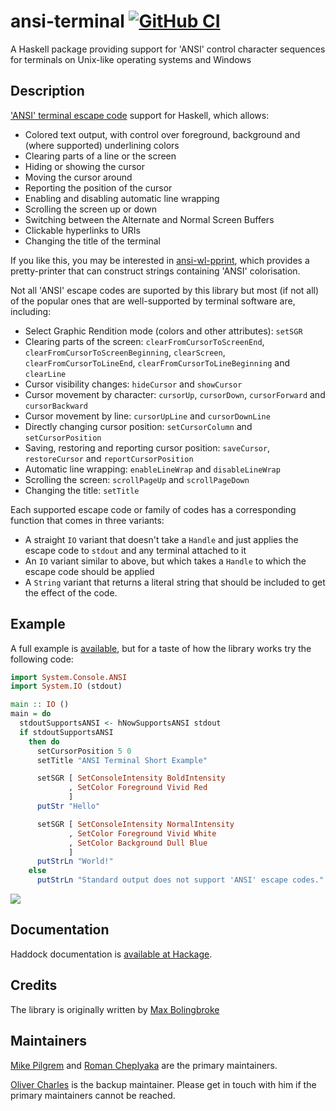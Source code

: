 ansi-terminal [![GitHub CI](https://github.com/UnkindPartition/ansi-terminal/workflows/CI/badge.svg)](https://github.com/UnkindPartition/ansi-terminal/actions)
=============

A Haskell package providing support for 'ANSI' control character sequences for
terminals on Unix-like operating systems and Windows

Description
-----------

['ANSI' terminal escape code](http://en.wikipedia.org/wiki/ANSI_escape_sequences)
support for Haskell, which allows:
-   Colored text output, with control over foreground, background and (where
    supported) underlining colors
-   Clearing parts of a line or the screen
-   Hiding or showing the cursor
-   Moving the cursor around
-   Reporting the position of the cursor
-   Enabling and disabling automatic line wrapping
-   Scrolling the screen up or down
-   Switching between the Alternate and Normal Screen Buffers
-   Clickable hyperlinks to URIs
-   Changing the title of the terminal

If you like this, you may be interested in
[ansi-wl-pprint](http://github.com/batterseapower/ansi-wl-pprint), which
provides a pretty-printer that can construct strings containing 'ANSI'
colorisation.

Not all 'ANSI' escape codes are suported by this library but most (if not
all) of the popular ones that are well-supported by terminal software are,
including:
-   Select Graphic Rendition mode (colors and other attributes): `setSGR`
-   Clearing parts of the screen: `clearFromCursorToScreenEnd`,
    `clearFromCursorToScreenBeginning`, `clearScreen`,
    `clearFromCursorToLineEnd`, `clearFromCursorToLineBeginning` and
    `clearLine`
-   Cursor visibility changes: `hideCursor` and `showCursor`
-   Cursor movement by character: `cursorUp`, `cursorDown`, `cursorForward` and
    `cursorBackward`
-   Cursor movement by line: `cursorUpLine` and `cursorDownLine`
-   Directly changing cursor position: `setCursorColumn` and `setCursorPosition`
-   Saving, restoring and reporting cursor position: `saveCursor`,
    `restoreCursor` and `reportCursorPosition`
-   Automatic line wrapping: `enableLineWrap` and `disableLineWrap`
-   Scrolling the screen: `scrollPageUp` and `scrollPageDown`
-   Changing the title: `setTitle`

Each supported escape code or family of codes has a corresponding
function that comes in three variants:

-   A straight `IO` variant that doesn't take a `Handle` and just applies the
    escape code to `stdout` and any terminal attached to it
-   An `IO` variant similar to above, but which takes a `Handle` to which the
    escape code should be applied
-   A `String` variant that returns a literal string that should be
    included to get the effect of the code.

Example
-------

A full example is
[available](https://github.com/UnkindPartition/ansi-terminal/blob/master/ansi-terminal/app/Example.hs),
but for a taste of how the library works try the following code:

``` haskell
import System.Console.ANSI
import System.IO (stdout)

main :: IO ()
main = do
  stdoutSupportsANSI <- hNowSupportsANSI stdout
  if stdoutSupportsANSI
    then do
      setCursorPosition 5 0
      setTitle "ANSI Terminal Short Example"

      setSGR [ SetConsoleIntensity BoldIntensity
             , SetColor Foreground Vivid Red
             ]
      putStr "Hello"

      setSGR [ SetConsoleIntensity NormalIntensity
             , SetColor Foreground Vivid White
             , SetColor Background Dull Blue
             ]
      putStrLn "World!"
    else
      putStrLn "Standard output does not support 'ANSI' escape codes."
```

![](https://raw.githubusercontent.com/feuerbach/ansi-terminal/master/example.png)

Documentation
-------------

Haddock documentation is [available at
Hackage](http://hackage.haskell.org/packages/archive/ansi-terminal/latest/doc/html/System-Console-ANSI.html).

Credits
-------

The library is originally written by [Max Bolingbroke](https://github.com/batterseapower)

Maintainers
-----------

[Mike Pilgrem](https://github.com/mpilgrem) and [Roman Cheplyaka](https://github.com/UnkindPartition) are the primary maintainers.

[Oliver Charles](https://github.com/ocharles) is the backup maintainer. Please
get in touch with him if the primary maintainers cannot be reached.
